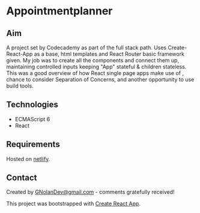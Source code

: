# Appointmentplanner

## Aim

A project set by Codecademy as part of the full stack path. Uses Create-React-App as a base, html templates and React Router basic framework given. My job was to create all the components and connect them up, maintaining controlled inputs keeping "App" stateful & children stateless.
This was a good overview of how React single page apps make use of <BrowserRouter>, chance to consider Separation of Concerns, and another opportunity to use build tools.

## Technologies

- ECMAScript 6
- React

## Requirements

Hosted on [netlify](https://gnolandevappointmentplanner.netlify.app/).

## Contact

Created by GNolanDev@gmail.com - comments gratefully received!

This project was bootstrapped with [Create React App](https://github.com/facebook/create-react-app).
